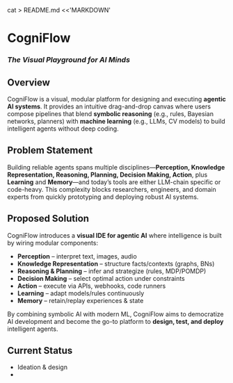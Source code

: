 
cat > README.md <<'MARKDOWN'
# CogniFlow
### *The Visual Playground for AI Minds*



## Overview
CogniFlow is a visual, modular platform for designing and executing **agentic AI systems**. It provides an intuitive drag-and-drop canvas where users compose pipelines that blend **symbolic reasoning** (e.g., rules, Bayesian networks, planners) with **machine learning** (e.g., LLMs, CV models) to build intelligent agents without deep coding.

## Problem Statement
Building reliable agents spans multiple disciplines—**Perception, Knowledge Representation, Reasoning, Planning, Decision Making, Action**, plus **Learning** and **Memory**—and today’s tools are either LLM-chain specific or code-heavy. This complexity blocks researchers, engineers, and domain experts from quickly prototyping and deploying robust AI systems.

## Proposed Solution
CogniFlow introduces a **visual IDE for agentic AI** where intelligence is built by wiring modular components:
- **Perception** – interpret text, images, audio  
- **Knowledge Representation** – structure facts/contexts (graphs, BNs)  
- **Reasoning & Planning** – infer and strategize (rules, MDP/POMDP)  
- **Decision Making** – select optimal action under constraints  
- **Action** – execute via APIs, webhooks, code runners  
- **Learning** – adapt models/rules continuously  
- **Memory** – retain/replay experiences & state

By combining symbolic AI with modern ML, CogniFlow aims to democratize AI development and become the go-to platform to **design, test, and deploy** intelligent agents.

## Current Status
- Ideation & design  
- 

